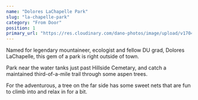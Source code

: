 ```yaml
---
name: "Dolores LaChapelle Park"
slug: "la-chapelle-park"
category: "From Door"
position: 1
primary_url: "https://res.cloudinary.com/dano-photos/image/upload/v1704651493/Nuptials/la-chapelle.jpg"
---
```


Named for legendary mountaineer, ecologist and fellow DU grad, <Link href="https://en.wikipedia.org/wiki/Dolores_LaChapelle">Dolores LaChapelle</Link>, this gem of a park is right outside of town.

Park near the water tanks just past Hillside Cemetary, and catch a maintained third-of-a-mile trail through some aspen trees.

For the adventurous, a tree on the far side has some sweet nets that are fun to climb into and relax in for a bit.
